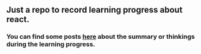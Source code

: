 ## Just a repo to record learning progress about react.

### You can find some posts [here](https://www.jianshu.com/p/ea89d5ee62fd "React源码解析") about the summary or thinkings during the learning progress.
